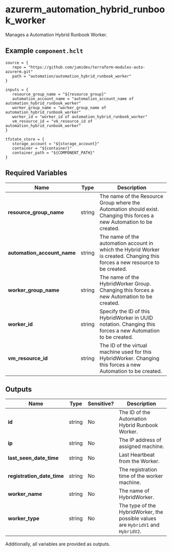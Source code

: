 # azurerm_automation_hybrid_runbook_worker

Manages a Automation Hybrid Runbook Worker.

## Example `component.hclt`

```hcl
source = {
   repo = "https://github.com/jumidev/terraform-modules-auto-azurerm.git" 
   path = "automation/automation_hybrid_runbook_worker" 
}

inputs = {
   resource_group_name = "${resource_group}" 
   automation_account_name = "automation_account_name of automation_hybrid_runbook_worker" 
   worker_group_name = "worker_group_name of automation_hybrid_runbook_worker" 
   worker_id = "worker_id of automation_hybrid_runbook_worker" 
   vm_resource_id = "vm_resource_id of automation_hybrid_runbook_worker" 
}

tfstate_store = {
   storage_account = "${storage_account}" 
   container = "${container}" 
   container_path = "${COMPONENT_PATH}" 
}

```

## Required Variables

| Name | Type |  Description |
| ---- | --------- |  ----------- |
| **resource_group_name** | string |  The name of the Resource Group where the Automation should exist. Changing this forces a new Automation to be created. | 
| **automation_account_name** | string |  The name of the automation account in which the Hybrid Worker is created. Changing this forces a new resource to be created. | 
| **worker_group_name** | string |  The name of the HybridWorker Group. Changing this forces a new Automation to be created. | 
| **worker_id** | string |  Specify the ID of this HybridWorker in UUID notation. Changing this forces a new Automation to be created. | 
| **vm_resource_id** | string |  The ID of the virtual machine used for this HybridWorker. Changing this forces a new Automation to be created. | 



## Outputs

| Name | Type | Sensitive? | Description |
| ---- | ---- | --------- | --------- |
| **id** | string | No  | The ID of the Automation Hybrid Runbook Worker. | 
| **ip** | string | No  | The IP address of assigned machine. | 
| **last_seen_date_time** | string | No  | Last Heartbeat from the Worker. | 
| **registration_date_time** | string | No  | The registration time of the worker machine. | 
| **worker_name** | string | No  | The name of HybridWorker. | 
| **worker_type** | string | No  | The type of the HybridWorker, the possible values are `HybridV1` and `HybridV2`. | 

Additionally, all variables are provided as outputs.
